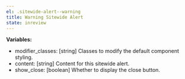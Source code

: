 ```yaml
---
el: .sitewide-alert--warning
title: Warning Sitewide Alert
state: inreview
---
```


__Variables:__
* modifier_classes: [string] Classes to modify the default component styling.
* content: [string] Content for this sitewide alert.
* show_close: [boolean] Whether to display the close button.

